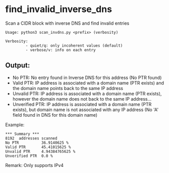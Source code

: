 # find_invalid_inverse_dns
Scan a CIDR block with inverse DNS and find invalid entries
  ```
Usage: python3 scan_invdns.py <prefix> (verbosity)

Verbosity: 
           - quiet/q: only incoherent values (default)
           - verbose/v: info on each entry 
  
  ```
           
## Output: 
    
- No PTR: No entry found in Inverse DNS for this address (No PTR found)
- Valid PTR: IP address is associated with a domain name (PTR exists) and the domain name points back to the same IP address
- Unvalid PTR: IP address is associated with a domain name (PTR exists), however the domain name does not back to the same IP address...
- Unverified PTR: IP address is associated with a domain name (PTR exists), but domain name is not associated with any IP address (No 'A' field found in DNS for this domain name)
      
           
Example:
```
*** Summary ***
8192  addresses scanned
No PTR          36.9140625 %
Valid PTR       45.41015625 %
Unvalid PTR     4.94384765625 %
Unverified PTR  0.0 %
```        

Remark: Only supports IPv4
